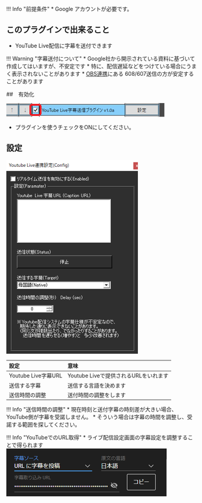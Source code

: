 !!! Info "前提条件"
    * Google アカウントが必要です。

## このプラグインで出来ること

* YouTube Live配信に字幕を送付できます

!!! Warning "字幕送付について"
    * Google社から開示されている資料に基づいて作成してはいますが、不安定です
    * 特に、配信遅延などをつけている場合にうまく表示されないことがあります
    * [OBS連携](plugin_OBS5.md)にある 608/607送信の方が安定することがあります

##　有効化

![twitch](images/plugin_youtube_p1.png)

* プラグインを使うチェックをONにしてください。

## 設定

![twitch](images/plugin_youtube_p2.png)

|設定|意味|
|:--|:---|
|Youtube Live字幕URL|Youtube Liveで提供されるURLをいれます|
|送信する字幕|送信する言語を決めます|
|送信時間の調整|送付時間の調整をします|

!!! Info "送信時間の調整"
    * 現在時刻と送付字幕の時刻差が大きい場合、YouTube側が字幕を受諾しません。
    * そういう場合は字幕の時間を調整し、受諾する範囲を探してください。

!!! Info "YouTubeでのURL取得"
    * ライブ配信設定画面の字幕設定を調整することで得られます
    ![twitch](images/plugin_youtube_p3.png)
